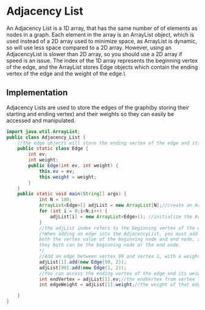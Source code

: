 # Adjacency List
An Adjacency List is a 1D array, that has the same number of of elements as nodes in a graph. Each element in the array is an ArrayList object, which is used instead of a 2D array used to minimize space, as ArrayList is dynamic, so will use less space compared to a 2D array. However, using an AdjacencyList is slower than 2D array, so you should use a 2D array if speed is an issue. The index of the 1D array represents the beginning vertex of the edge, and the ArrayList stores Edge objects which contain the ending vertex of the edge and the weight of the edge.\
## Implementation
Adjacency Lists are used to store the edges of the graph(by storing their starting and ending vertex) and their weights so they can easily be accessed and manipulated.
```java 
import java.util.ArrayList;
public class Adjacency_List {
	//the edge objects will store the ending vertex of the edge and its weight, since the beginning vertex is stored as the index of the array.
	public static class Edge {
		int ev; 
		int weight;
		public Edge(int ev, int weight) {
			this.ev = ev;
			this.weight = weight;
		}
	}
	public static void main(String[] args) {
			int N = 100;
			ArrayList<Edge>[] adjList = new ArrayList[N];//create an AdjacencyList array [] that can hold edges connecting N nodes.
			for (int i = 0;i<N;i++) {
				adjList[i] = new ArrayList<Edge>(); //initialize the ArrayLists
			}
			//the adjList index refers to the beginning vertex of the edge
			/*When adding an edge into the AdjacencyList, you must add them at 
			both the vertex value of the beginning node and end node, since 
			they both can be the beginning node or the end node.
			*/
			//Add an edge between vertex 99 and vertex 1, with a weight of 2
			adjList[1].add(new Edge(99, 2));
			adjList[99].add(new Edge(1, 2));
			//You can access the ending vertex of the edge and its weight by using:
			int endVertex = adjList[1].ev;//the endVertex from vertex 1 is vertex 99
			int edgeWeight = adjList[1].weight;//the weight of that edge is 2

	}
}
```
